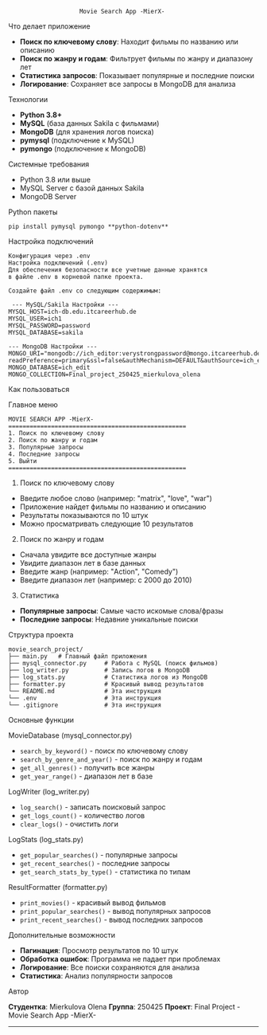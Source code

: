                         Movie Search App -MierX-

Что делает приложение

- **Поиск по ключевому слову**: Находит фильмы по названию или описанию
- **Поиск по жанру и годам**: Фильтрует фильмы по жанру и диапазону лет
- **Статистика запросов**: Показывает популярные и последние поиски
- **Логирование**: Сохраняет все запросы в MongoDB для анализа

Технологии

- **Python 3.8+**
- **MySQL** (база данных Sakila с фильмами)
- **MongoDB** (для хранения логов поиска)
- **pymysql** (подключение к MySQL)
- **pymongo** (подключение к MongoDB)

 Системные требования
- Python 3.8 или выше
- MySQL Server с базой данных Sakila
- MongoDB Server

Python пакеты
```
pip install pymysql pymongo **python-dotenv**
```


Настройка подключений
```
Конфигурация через .env
Настройка подключений (.env)
Для обеспечения безопасности все учетные данные хранятся 
в файле .env в корневой папке проекта.

Создайте файл .env со следующим содержимым:

 --- MySQL/Sakila Настройки ---
MYSQL_HOST=ich-db.edu.itcareerhub.de
MYSQL_USER=ich1
MYSQL_PASSWORD=password
MYSQL_DATABASE=sakila

--- MongoDB Настройки ---
MONGO_URI="mongodb://ich_editor:verystrongpassword@mongo.itcareerhub.de/?readPreference=primary&ssl=false&authMechanism=DEFAULT&authSource=ich_edit"
MONGO_DATABASE=ich_edit
MONGO_COLLECTION=Final_project_250425_mierkulova_olena
```

Как пользоваться

Главное меню
```
MOVIE SEARCH APP -MierX-
==================================================
1. Поиск по ключевому слову
2. Поиск по жанру и годам  
3. Популярные запросы
4. Последние запросы
5. Выйти
==================================================
```

1. Поиск по ключевому слову
- Введите любое слово (например: "matrix", "love", "war")
- Приложение найдет фильмы по названию и описанию
- Результаты показываются по 10 штук
- Можно просматривать следующие 10 результатов

2. Поиск по жанру и годам
- Сначала увидите все доступные жанры
- Увидите диапазон лет в базе данных
- Введите жанр (например: "Action", "Comedy")
- Введите диапазон лет (например: с 2000 до 2010)

3. Статистика
- **Популярные запросы**: Самые часто искомые слова/фразы
- **Последние запросы**: Недавние уникальные поиски

Структура проекта

```
movie_search_project/
├── main.py   # Главный файл приложения
├── mysql_connector.py     # Работа с MySQL (поиск фильмов)
├── log_writer.py          # Запись логов в MongoDB
├── log_stats.py           # Статистика логов из MongoDB  
├── formatter.py           # Красивый вывод результатов
└── README.md              # Эта инструкция
└── .env                   # Эта инструкция
└── .gitignore             # Эта инструкция
```

Основные функции

MovieDatabase (mysql_connector.py)
- `search_by_keyword()` - поиск по ключевому слову
- `search_by_genre_and_year()` - поиск по жанру и годам
- `get_all_genres()` - получить все жанры
- `get_year_range()` - диапазон лет в базе

LogWriter (log_writer.py) 
- `log_search()` - записать поисковый запрос
- `get_logs_count()` - количество логов
- `clear_logs()` - очистить логи

LogStats (log_stats.py)
- `get_popular_searches()` - популярные запросы
- `get_recent_searches()` - последние запросы
- `get_search_stats_by_type()` - статистика по типам

ResultFormatter (formatter.py)
- `print_movies()` - красивый вывод фильмов
- `print_popular_searches()` - вывод популярных запросов
- `print_recent_searches()` - вывод последних запросов


Дополнительные возможности

- **Пагинация**: Просмотр результатов по 10 штук
- **Обработка ошибок**: Программа не падает при проблемах
- **Логирование**: Все поиски сохраняются для анализа
- **Статистика**: Анализ популярности запросов

Автор

**Студентка**: Mierkulova Olena
**Группа**: 250425
**Проект**: Final Project - Movie Search App -MierX-

---
